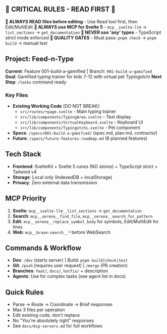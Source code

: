 ## 🚨 CRITICAL RULES - READ FIRST 🚨

**🔴 ALWAYS READ files before editing** - Use Read tool first, then Edit/MultiEdit
**🔴 ALWAYS use MCP for Svelte 5** - `mcp__svelte-llm` → `list_sections` → `get_documentation`
**🔴 NEVER use 'any' types** - TypeScript strict mode enforced
**🔴 QUALITY GATES** - Must pass: `pnpm check` → `pnpm build` → manual test

## Project: Feed-n-Type

**Current**: Feature 001-build-a-gamified | Branch: `001-build-a-gamified`
**Goal**: Gamified typing trainer for kids 7-12 with virtual pet Typingotchi
**Next Step**: `/tasks` command ready

### Key Files

- **Existing Working Code** (DO NOT BREAK):
  - `src/routes/+page.svelte` - Main typing trainer
  - `src/lib/components/TypingArea.svelte` - Text display
  - `src/lib/components/VirtualKeyboard.svelte` - Keyboard UI
  - `src/lib/components/Typingotchi.svelte` - Pet component
- **Specs**: `/specs/001-build-a-gamified/` (spec.md, plan.md, contracts/)
- **Future**: `/specs/future-features-roadmap.md` (8 planned features)

## Tech Stack

- **Frontend**: SvelteKit + Svelte 5 runes (NO stores) + TypeScript strict + Tailwind v4
- **Storage**: Local only (IndexedDB + localStorage)
- **Privacy**: Zero external data transmission

## MCP Priority

1. **Svelte**: `mcp__svelte-llm__list_sections` → `get_documentation`
2. **Search**: `mcp__serena__find_file`, `mcp__serena__search_for_pattern`
3. **Edit**: `mcp__serena__replace_symbol_body` for symbols, Edit/MultiEdit for lines
4. **Web**: `mcp__brave-search__*` before WebSearch

## Commands & Workflow

- **Dev**: `/dev` (starts server) | Build: `pnpm build|check|test`
- **Git**: `/push` (requires user request) | `/merge` (PR creation)
- **Branches**: `feat/`, `docs/`, `hotfix/` + description
- **Agents**: Use for complex tasks (see agent list in docs)

## Quick Rules

- Parse → Route → Coordinate → Brief responses
- Max 3 files per operation
- Edit existing code, don't replace
- No "You're absolutely right" responses
- See `docs/mcp-servers.md` for full workflows
